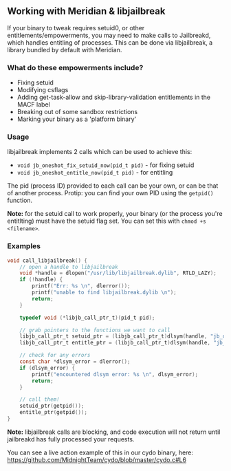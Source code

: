 ## Working with Meridian & libjailbreak

If your binary to tweak requires setuid0, or other entitlements/empowerments, you may need to make calls to Jailbreakd, which handles entitling of processes. This can be done via libjailbreak, a library bundled by default with Meridian.

### What do these empowerments include?
- Fixing setuid
- Modifying csflags
- Adding get-task-allow and skip-library-validation entitlements in the MACF label
- Breaking out of some sandbox restrictions
- Marking your binary as a 'platform binary'

### Usage

libjailbreak implements 2 calls which can be used to achieve this:
- `void jb_oneshot_fix_setuid_now(pid_t pid)` - for fixing setuid
- `void jb_oneshot_entitle_now(pid_t pid)` - for entitling

The pid (process ID) provided to each call can be your own, or can be that of another process.
Protip: you can find your own PID using the `getpid()` function.

**Note:** for the setuid call to work properly, your binary (or the process you're entitlting) must have the setuid flag set. You can set this with `chmod +s <filename>`.

### Examples

```c
void call_libjailbreak() {
    // open a handle to libjailbreak
    void *handle = dlopen("/usr/lib/libjailbreak.dylib", RTLD_LAZY);
    if (!handle) {
        printf("Err: %s \n", dlerror());
        printf("unable to find libjailbreak.dylib \n");
        return;
    }

    typedef void (*libjb_call_ptr_t)(pid_t pid);

    // grab pointers to the functions we want to call
    libjb_call_ptr_t setuid_ptr = (libjb_call_ptr_t)dlsym(handle, "jb_oneshot_fix_setuid_now");
    libjb_call_ptr_t entitle_ptr = (libjb_call_ptr_t)dlsym(handle, "jb_oneshot_entitle_now");

    // check for any errors
    const char *dlsym_error = dlerror();
    if (dlsym_error) {
        printf("encountered dlsym error: %s \n", dlsym_error);
        return;
    }

    // call them!
    setuid_ptr(getpid());
    entitle_ptr(getpid());
}
```

**Note:** libjailbreak calls are blocking, and code execution will not return until jailbreakd has fully processed your requests.

You can see a live action example of this in our cydo binary, here: https://github.com/MidnightTeam/cydo/blob/master/cydo.c#L6

